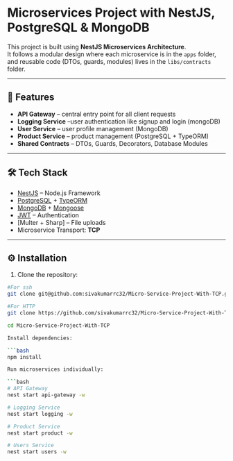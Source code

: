 # Microservices Project with NestJS, PostgreSQL & MongoDB

This project is built using **NestJS Microservices Architecture**.  
It follows a modular design where each microservice is in the `apps` folder, and reusable code (DTOs, guards, modules) lives in the `libs/contracts` folder.

---

## 🚀 Features
- **API Gateway** – central entry point for all client requests
- **Logging Service** –user authentication like signup and login (mongoDB)
- **User Service** – user profile management (MongoDB)
- **Product Service** – product management (PostgreSQL + TypeORM)
- **Shared Contracts** – DTOs, Guards, Decorators, Database Modules

---

## 🛠️ Tech Stack
- [NestJS](https://nestjs.com/) – Node.js Framework
- [PostgreSQL](https://www.postgresql.org/) + [TypeORM](https://typeorm.io/)
- [MongoDB](https://www.mongodb.com/) + [Mongoose](https://mongoosejs.com/)
- [JWT](https://jwt.io/) – Authentication
- [Multer + Sharp] – File uploads
- Microservice Transport: **TCP**

---

## ⚙️ Installation

1. Clone the repository:
```bash
#For ssh 
git clone git@github.com:sivakumarrc32/Micro-Service-Project-With-TCP.git

#For HTTP 
git clone https://github.com/sivakumarrc32/Micro-Service-Project-With-TCP.git

cd Micro-Service-Project-With-TCP

Install dependencies:

```bash
npm install

Run microservices individually:

```bash
# API Gateway
nest start api-gateway -w

# Logging Service
nest start logging -w

# Product Service
nest start product -w

# Users Service
nest start users -w